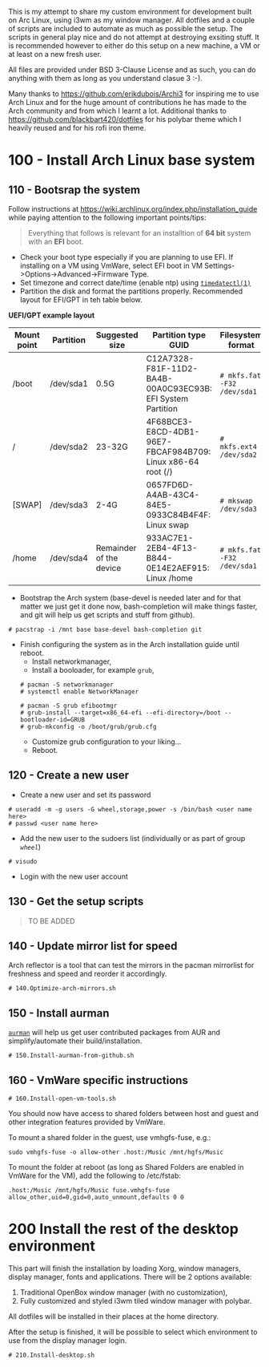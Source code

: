 This is my attempt to share my custom environment for development built on Arc Linux, using i3wm as my window manager. All dotfiles and a couple of scripts are included to automate as much as possible the setup. The scripts in general play nice and do not attempt at destroying exsiting stuff. It is recommended however to either do this setup on a new machine, a VM or at least on a new fresh user.

All files are provided under BSD 3-Clause License and as such, you can do anything with them as long as you understand clasue 3 :-).

Many thanks to https://github.com/erikdubois/Archi3 for inspiring me to use Arch Linux and for the huge amount of contributions he has made to the Arch community and from which I learnt a lot. Additional thanks to https://github.com/blackbart420/dotfiles for his polybar theme which I heavily reused and for his rofi iron theme.


# 100 - Install Arch Linux base system

## 110 - Bootsrap the system

Follow instructions at https://wiki.archlinux.org/index.php/installation_guide while paying attention to the following important points/tips:

> Everything that follows is relevant for an installtion of **64 bit** system with an **EFI** boot.

* Check your boot type especially if you are planning to use EFI. If installing on a VM using VmWare, select EFI boot in VM Settings->Options->Advanced->Firmware Type.
* Set timezone and correct date/time (enable ntp) using [```timedatectl(1)```](https://jlk.fjfi.cvut.cz/arch/manpages/man/timedatectl.1)
* Partition the disk and format the partitions properly. Recommended layout for EFI/GPT in teh table below.


**UEFI/GPT example layout**

| Mount point | Partition | Suggested size | Partition type GUID | Filesystem format |
|---|---|---|---|---|
| /boot | /dev/sda1 | 0.5G | C12A7328-F81F-11D2-BA4B-00A0C93EC93B: EFI System Partition | `# mkfs.fat -F32 /dev/sda1` |
| / | /dev/sda2 | 23-32G | 4F68BCE3-E8CD-4DB1-96E7-FBCAF984B709: Linux x86-64 root (/) | `# mkfs.ext4 /dev/sda2` |
| [SWAP] | /dev/sda3 | 2-4G | 0657FD6D-A4AB-43C4-84E5-0933C84B4F4F: Linux swap | `# mkswap /dev/sda3` |
| /home | /dev/sda4 | Remainder of the device | 933AC7E1-2EB4-4F13-B844-0E14E2AEF915: Linux /home | `# mkfs.fat -F32 /dev/sda1` |

* Bootstrap the Arch system (base-devel is needed later and for that matter we just get it done now, bash-completion will make things faster, and git will help us get scripts and stuff from github).
```
# pacstrap -i /mnt base base-devel bash-completion git
```
* Finish configuring the system as in the Arch installation guide until reboot.
  - Install networkmanager,
  - Install a booloader, for example `grub`,
  ```
  # pacman -S networkmanager
  # systemctl enable NetworkManager

  # pacman -S grub efibootmgr
  # grub-install --target=x86_64-efi --efi-directory=/boot --bootloader-id=GRUB
  # grub-mkconfig -o /boot/grub/grub.cfg
  ```
  - Customize grub configuration to your liking...
  - Reboot.

## 120 - Create a new user

* Create a new user and set its password
```
# useradd -m -g users -G wheel,storage,power -s /bin/bash <user name here>
# passwd <user name here>
```
* Add the new user to the sudoers list (individually or as part of group *`wheel`*)
```
# visudo
```
* Login with the new user account

## 130 - Get the setup scripts
>
> TO BE ADDED
>

## 140 - Update mirror list for speed

Arch reflector is a tool that can test the mirrors in the pacman mirrorlist for freshness and speed and reorder it accordingly.

```
# 140.Optimize-arch-mirrors.sh
```

## 150 - Install aurman

[`aurman`](https://github.com/polygamma/aurman) will help us get user contributed packages from AUR and simplify/automate their build/installation. 
```
# 150.Install-aurman-from-github.sh
```

## 160 - VmWare specific instructions

```
# 160.Install-open-vm-tools.sh
```
You should now have access to shared folders between host and guest and other integration features provided by VmWare.

To mount a shared folder in the guest, use vmhgfs-fuse, e.g.:
```
sudo vmhgfs-fuse -o allow-other .host:/Music /mnt/hgfs/Music
```
To mount the folder at reboot (as long as Shared Folders are enabled in VmWare for the VM), add the following to /etc/fstab:
```
.host:/Music /mnt/hgfs/Music fuse.vmhgfs-fuse allow_other,uid=0,gid=0,auto_unmount,defaults 0 0
```

# 200 Install the rest of the desktop environment

This part will finish the installation by loading Xorg, window managers, display manager, fonts and applications. There will be 2 options available:
1. Traditional OpenBox window manager (with no customization),
2. Fully customized and styled i3wm tiled window manager with polybar.

All dotfiles will be installed in their places at the home directory.

After the setup is finished, it will be possible to select which environment to use from the display manager login.

```
# 210.Install-desktop.sh
```




